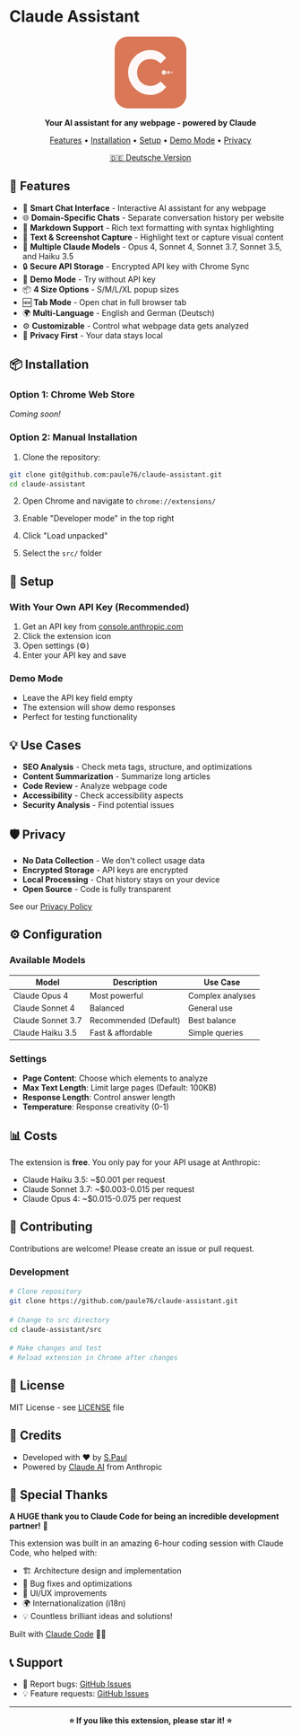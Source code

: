 # Claude Assistant

<p align="center">
  <img src="src/icon128-new.png" alt="Claude Assistant Logo" width="128" height="128">
</p>

<p align="center">
  <strong>Your AI assistant for any webpage - powered by Claude</strong>
</p>

<p align="center">
  <a href="#features">Features</a> •
  <a href="#installation">Installation</a> •
  <a href="#setup">Setup</a> •
  <a href="#demo-mode">Demo Mode</a> •
  <a href="#privacy">Privacy</a>
</p>

<p align="center">
  <a href="README_DE.md">🇩🇪 Deutsche Version</a>
</p>

## 🚀 Features

- 💬 **Smart Chat Interface** - Interactive AI assistant for any webpage
- 🌐 **Domain-Specific Chats** - Separate conversation history per website
- 📝 **Markdown Support** - Rich text formatting with syntax highlighting
- 📸 **Text & Screenshot Capture** - Highlight text or capture visual content
- 🤖 **Multiple Claude Models** - Opus 4, Sonnet 4, Sonnet 3.7, Sonnet 3.5, and Haiku 3.5
- 🔒 **Secure API Storage** - Encrypted API key with Chrome Sync
- 🎯 **Demo Mode** - Try without API key
- 📦 **4 Size Options** - S/M/L/XL popup sizes
- 🆕 **Tab Mode** - Open chat in full browser tab
- 🌍 **Multi-Language** - English and German (Deutsch)
- ⚙️ **Customizable** - Control what webpage data gets analyzed
- 🔐 **Privacy First** - Your data stays local

## 📦 Installation

### Option 1: Chrome Web Store
*Coming soon!*

### Option 2: Manual Installation

1. Clone the repository:
```bash
git clone git@github.com:paule76/claude-assistant.git
cd claude-assistant
```

2. Open Chrome and navigate to `chrome://extensions/`

3. Enable "Developer mode" in the top right

4. Click "Load unpacked"

5. Select the `src/` folder

## 🔧 Setup

### With Your Own API Key (Recommended)

1. Get an API key from [console.anthropic.com](https://console.anthropic.com)
2. Click the extension icon
3. Open settings (⚙️)
4. Enter your API key and save

### Demo Mode

- Leave the API key field empty
- The extension will show demo responses
- Perfect for testing functionality

## 💡 Use Cases

- **SEO Analysis** - Check meta tags, structure, and optimizations
- **Content Summarization** - Summarize long articles
- **Code Review** - Analyze webpage code
- **Accessibility** - Check accessibility aspects
- **Security Analysis** - Find potential issues

## 🛡️ Privacy

- **No Data Collection** - We don't collect usage data
- **Encrypted Storage** - API keys are encrypted
- **Local Processing** - Chat history stays on your device
- **Open Source** - Code is fully transparent

See our [Privacy Policy](PRIVACY.md)

## ⚙️ Configuration

### Available Models

| Model | Description | Use Case |
|-------|-------------|----------|
| Claude Opus 4 | Most powerful | Complex analyses |
| Claude Sonnet 4 | Balanced | General use |
| Claude Sonnet 3.7 | Recommended (Default) | Best balance |
| Claude Haiku 3.5 | Fast & affordable | Simple queries |

### Settings

- **Page Content**: Choose which elements to analyze
- **Max Text Length**: Limit large pages (Default: 100KB)
- **Response Length**: Control answer length
- **Temperature**: Response creativity (0-1)

## 📊 Costs

The extension is **free**. You only pay for your API usage at Anthropic:

- Claude Haiku 3.5: ~$0.001 per request
- Claude Sonnet 3.7: ~$0.003-0.015 per request  
- Claude Opus 4: ~$0.015-0.075 per request

## 🤝 Contributing

Contributions are welcome! Please create an issue or pull request.

### Development

```bash
# Clone repository
git clone https://github.com/paule76/claude-assistant.git

# Change to src directory
cd claude-assistant/src

# Make changes and test
# Reload extension in Chrome after changes
```

## 📝 License

MIT License - see [LICENSE](LICENSE) file

## 🙏 Credits

- Developed with ❤️ by [S.Paul](https://github.com/paule76)
- Powered by [Claude AI](https://anthropic.com) from Anthropic

## 🙏 Special Thanks

**A HUGE thank you to Claude Code for being an incredible development partner!** 🎉

This extension was built in an amazing 6-hour coding session with Claude Code, who helped with:
- 🏗️ Architecture design and implementation
- 🐛 Bug fixes and optimizations  
- 🎨 UI/UX improvements
- 🌍 Internationalization (i18n)
- 💡 Countless brilliant ideas and solutions!

Built with [Claude Code](https://github.com/anthropics/claude-code) 🤖✨

## 📞 Support

- 🐛 Report bugs: [GitHub Issues](https://github.com/paule76/claude-assistant/issues)
- 💡 Feature requests: [GitHub Issues](https://github.com/paule76/claude-assistant/issues)

---

<p align="center">
  <strong>⭐ If you like this extension, please star it! ⭐</strong>
</p>